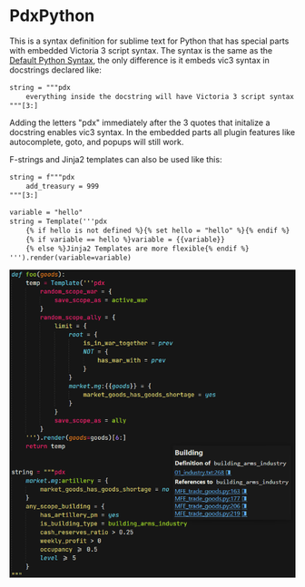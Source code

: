 # PdxPython

This is a syntax definition for sublime text for Python that has special parts with embedded Victoria 3 script syntax.
The syntax is the same as the [Default Python Syntax](https://github.com/sublimehq/Packages/tree/master/Python), the only difference is it embeds vic3 syntax in docstrings declared like:
```
string = """pdx
	everything inside the docstring will have Victoria 3 script syntax
"""[3:]
```
Adding the letters "pdx" immediately after the 3 quotes that initalize a docstring enables vic3 syntax. In the embedded parts all plugin features like autocomplete, goto, and popups will still work.

F-strings and Jinja2 templates can also be used like this:
```
string = f"""pdx
	add_treasury = 999
"""[3:]
```
```
variable = "hello"
string = Template('''pdx
	{% if hello is not defined %}{% set hello = "hello" %}{% endif %}
	{% if variable == hello %}variable = {{variable}}
	{% else %}Jinja2 Templates are more flexible{% endif %}
''').render(variable=variable)
```

![Screenshot](images/image.png)
